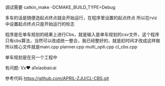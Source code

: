 调试需要 
catkin_make -DCMAKE_BUILD_TYPE=Debug

多车的话是随便选起点终点就会开始运行，在程序里设置的起点终点
所以在rviz中设置起点终点只是开始运行的标志

程序是在单车规划的结果上进行Cbs，就是输入是单车规划的csv文件，这个程序
只有cbs算法，当然可以改成统一整合，我已经整好的，就是赶时间才改成这样做
所以核心文件就是main.cpp planner.cpp multi_opti.cpp cl_cbs.cpp

单车规划是在另一个工程中

有问题: Vx❤ a1xiaobaicai

参考代码
https://github.com/APRIL-ZJU/CL-CBS.git